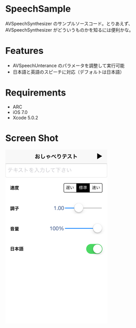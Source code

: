 SpeechSample
===========

AVSpeechSynthesizer のサンプルソースコード。とりあえず、AVSpeechSynthesizer がどういうものかを知るには便利かな。

Features
========

 - AVSpeechUnterance のパラメータを調整して実行可能
 - 日本語と英語のスピーチに対応（デフォルトは日本語）

Requirements
============

 - ARC
 - iOS 7.0
 - Xcode 5.0.2

Screen Shot
============

![スクリーンショット](screenshot.png "アプリの画面")

